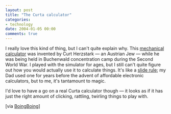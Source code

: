 ```yaml
---
layout: post
title: "The Curta calculator"
categories:
- technology
date: 2004-01-05 00:00
comments: true
---
```


<p>I really love this kind of thing, but I can't quite explain why. This <a href="http://www.vcalc.net/cu.htm" title="Everything you could ever want to know about the Curta calculator">mechanical calculator</a> was invented by Curt Herzstark &mdash; an Austrian Jew &mdash; while he was being held in Buchenwald concentration camp during the Second World War. I played with the simulator for ages, but I still can't quite figure out how you would actually use it to calculate things. It's like a <a href="http://www.hpmuseum.org/sliderul.htm" title="The Museum of HP Calculators - explains how they work">slide rule</a>; my Dad used one for years before the advent of affordable electronic calculators, but to me, it's tantamount to magic.</p>

<p>I'd love to have a go on a real Curta calculator though &mdash; it looks as if it has just the right amount of clicking, rattling, twirling things to play with.</p>


<p>[via <a href="http://boingboing.net/">BoingBoing</a>]</p>


